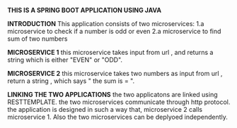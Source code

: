 **THIS IS A SPRING BOOT APPLICATION USING JAVA**

**INTRODUCTION**
This application consists of two microservices:
1.a microservice to check if a number is odd or even
2.a microservice to find sum of two numbers

**MICROSERVICE 1**
this microservice takes input from url , and returns a string which is either "EVEN" or "ODD".

**MICROSERVICE 2**
this microservice takes two numbers as input from url , return a string , which says " the sum is = ".

**LINKING THE TWO APPLICATIONS**
the two applicatons are linked using RESTTEMPLATE. the two microservices communicate through http protocol. the application is designed in such a way that, microservice 2 calls 
microservice 1. Also the two microservices can be deplyoed independently.

